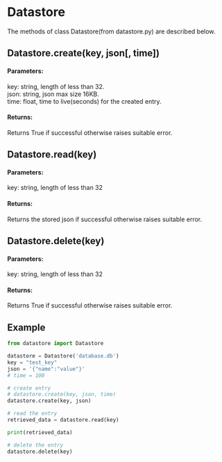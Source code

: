 # Datastore
The methods of class Datastore(from datastore.py) are described below.
## Datastore.create(key, json[, time])
#### Parameters:
key: string, length of less than 32.
<br/>
json: string, json max size 16KB.
<br/>
time: float, time to live(seconds) for the created entry.

#### Returns:
Returns True if successful otherwise raises suitable error.


## Datastore.read(key)
#### Parameters:
key: string, length of less than 32

#### Returns:
Returns the stored json if successful otherwise raises suitable error.

## Datastore.delete(key)
#### Parameters:
key: string, length of less than 32

#### Returns:
Returns True if successful otherwise raises suitable error.

## Example
```python
from datastore import Datastore

datastore = Datastore('database.db')
key = "test_key"
json = '{"name":"value"}'
# time = 100

# create entry
# datastore.create(key, json, time)
datastore.create(key, json)

# read the entry
retrieved_data = datastore.read(key)

print(retrieved_data)

# delete the entry
datastore.delete(key)


```
